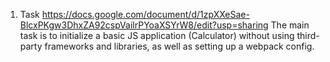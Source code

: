 1. Task https://docs.google.com/document/d/1zpXXeSae-BlcxPKgw3DhxZA92cspVailrPYoaXSYrW8/edit?usp=sharing
The main task is to initialize a basic JS application (Calculator) without using third-party frameworks and libraries, as well as setting up a webpack config.
